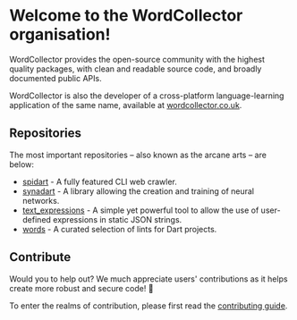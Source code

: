 # Welcome to the WordCollector organisation!

WordCollector provides the open-source community with the highest quality packages, with clean and readable source code, and broadly documented public APIs.

WordCollector is also the developer of a cross-platform language-learning application of the same name, available at [wordcollector.co.uk](https://wordcollector.co.uk). 

## Repositories

The most important repositories – also known as the arcane arts – are below:

- [spidart](https://github.com/wordcollector/spidart) - A fully featured CLI web crawler. 
- [synadart](https://github.com/wordcollector/synadart) - A library allowing the creation and training of neural networks.
- [text_expressions](https://github.com/wordcollector/text_expressions) - A simple yet powerful tool to allow the use of user-defined expressions in static JSON strings.
- [words](https://github.com/wordcollector/words) - A curated selection of lints for Dart projects.

## Contribute

Would you to help out? We much appreciate users' contributions as it helps create more robust and secure code! 🎉

To enter the realms of contribution, please first read the [contributing guide](../../CONTRIBUTING.md).
